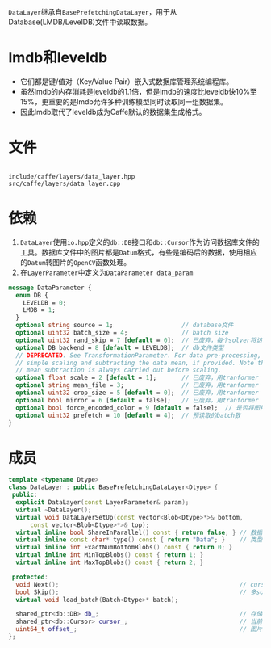 `DataLayer`继承自`BasePrefetchingDataLayer`，用于从Database(LMDB/LevelDB)文件中读取数据。

# lmdb和leveldb
- 它们都是键/值对（Key/Value Pair）嵌入式数据库管理系统编程库。
- 虽然lmdb的内存消耗是leveldb的1.1倍，但是lmdb的速度比leveldb快10%至15%，更重要的是lmdb允许多种训练模型同时读取同一组数据集。
- 因此lmdb取代了leveldb成为Caffe默认的数据集生成格式。

# 文件
```

include/caffe/layers/data_layer.hpp
src/caffe/layers/data_layer.cpp
```

# 依赖
1. `DataLayer`使用`io.hpp`定义的`db::DB`接口和`db::Cursor`作为访问数据库文件的工具。数据库文件中的图片都是`Datum`格式，有些是编码后的数据，使用相应的`Datum`转图片的`OpenCV`函数处理。
1. 在`LayerParameter`中定义为`DataParameter data_param`

```protobuf
message DataParameter {
  enum DB { 
    LEVELDB = 0; 
    LMDB = 1; 
  }
  optional string source = 1;                   // database文件
  optional uint32 batch_size = 4;               // batch size
  optional uint32 rand_skip = 7 [default = 0];  // 已废弃，每个solver将访问database的不同子集
  optional DB backend = 8 [default = LEVELDB];  // db文件类型
  // DEPRECATED. See TransformationParameter. For data pre-processing, we can do
  // simple scaling and subtracting the data mean, if provided. Note that the
  // mean subtraction is always carried out before scaling.
  optional float scale = 2 [default = 1];       // 已废弃，用tranformer
  optional string mean_file = 3;                // 已废弃，用tranformer
  optional uint32 crop_size = 5 [default = 0];  // 已废弃，用tranformer
  optional bool mirror = 6 [default = false];   // 已废弃，用tranformer
  optional bool force_encoded_color = 9 [default = false];  // 是否将图片强制转换成彩色
  optional uint32 prefetch = 10 [default = 4];  // 预读取的batch数
}
```
# 成员
```cpp
template <typename Dtype>
class DataLayer : public BasePrefetchingDataLayer<Dtype> {
 public:
  explicit DataLayer(const LayerParameter& param);
  virtual ~DataLayer();
  virtual void DataLayerSetUp(const vector<Blob<Dtype>*>& bottom,
      const vector<Blob<Dtype>*>& top);
  virtual inline bool ShareInParallel() const { return false; } // 数据并行时不共享
  virtual inline const char* type() const { return "Data"; }    // 类型是Data
  virtual inline int ExactNumBottomBlobs() const { return 0; }
  virtual inline int MinTopBlobs() const { return 1; }
  virtual inline int MaxTopBlobs() const { return 2; }

 protected:
  void Next();                                                  // cursor_并不自动递增，需用Next()函数
  bool Skip();                                                  // 多solver时，每次找当前solver的图片
  virtual void load_batch(Batch<Dtype>* batch);

  shared_ptr<db::DB> db_;                                       // 存储当前db的实例
  shared_ptr<db::Cursor> cursor_;                               // 当前db实例的访问器
  uint64_t offset_;                                             // 图片数，总是递增的，不会重置
};
```

